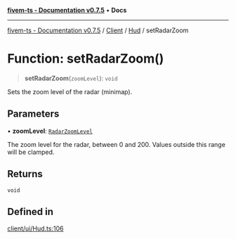 [**fivem-ts - Documentation v0.7.5**](../../../../../README.md) • **Docs**

***

[fivem-ts - Documentation v0.7.5](../../../../../README.md) / [Client](../../../README.md) / [Hud](../README.md) / setRadarZoom

# Function: setRadarZoom()

> **setRadarZoom**(`zoomLevel`): `void`

Sets the zoom level of the radar (minimap).

## Parameters

• **zoomLevel**: [`RadarZoomLevel`](../type-aliases/RadarZoomLevel.md)

The zoom level for the radar, between 0 and 200. Values outside this range will be clamped.

## Returns

`void`

## Defined in

[client/ui/Hud.ts:106](https://github.com/Purpose-Dev/fivem-ts/blob/main/src/client/ui/Hud.ts#L106)
